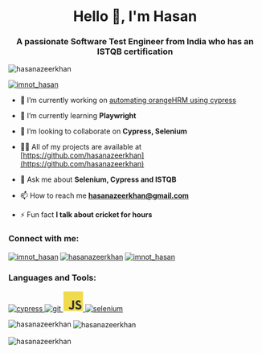 <h1 align="center">Hello 👋, I'm Hasan</h1>
<h3 align="center">A passionate Software Test Engineer from India who has an ISTQB certification</h3>

<p align="left"> <img src="https://komarev.com/ghpvc/?username=hasanazeerkhan&label=Profile%20views&color=0e75b6&style=flat" alt="hasanazeerkhan" /> </p>

<p align="left"> <a href="https://twitter.com/imnot_hasan" target="blank"><img src="https://img.shields.io/twitter/follow/imnot_hasan?logo=twitter&style=for-the-badge" alt="imnot_hasan" /></a> </p>

- 🔭 I’m currently working on [automating orangeHRM using cypress](https://github.com/hasanazeerkhan/orangehrm-automation-cypress)

- 🌱 I’m currently learning **Playwright**

- 👯 I’m looking to collaborate on **Cypress, Selenium**

- 👨‍💻 All of my projects are available at [https://github.com/hasanazeerkhan](https://github.com/hasanazeerkhan)

- 💬 Ask me about **Selenium, Cypress and ISTQB**

- 📫 How to reach me **hasanazeerkhan@gmail.com**

- ⚡ Fun fact **I talk about cricket for hours**

<h3 align="left">Connect with me:</h3>
<p align="left">
<a href="https://twitter.com/imnot_hasan" target="blank"><img align="center" src="https://raw.githubusercontent.com/rahuldkjain/github-profile-readme-generator/master/src/images/icons/Social/twitter.svg" alt="imnot_hasan" height="30" width="40" /></a>
<a href="https://linkedin.com/in/hasanazeerkhan" target="blank"><img align="center" src="https://raw.githubusercontent.com/rahuldkjain/github-profile-readme-generator/master/src/images/icons/Social/linked-in-alt.svg" alt="hasanazeerkhan" height="30" width="40" /></a>
<a href="https://instagram.com/imnot_hasan" target="blank"><img align="center" src="https://raw.githubusercontent.com/rahuldkjain/github-profile-readme-generator/master/src/images/icons/Social/instagram.svg" alt="imnot_hasan" height="30" width="40" /></a>
</p>

<h3 align="left">Languages and Tools:</h3>
<p align="left"> <a href="https://www.cypress.io" target="_blank" rel="noreferrer"> <img src="https://raw.githubusercontent.com/simple-icons/simple-icons/6e46ec1fc23b60c8fd0d2f2ff46db82e16dbd75f/icons/cypress.svg" alt="cypress" width="40" height="40"/> </a> <a href="https://git-scm.com/" target="_blank" rel="noreferrer"> <img src="https://www.vectorlogo.zone/logos/git-scm/git-scm-icon.svg" alt="git" width="40" height="40"/> </a> <a href="https://developer.mozilla.org/en-US/docs/Web/JavaScript" target="_blank" rel="noreferrer"> <img src="https://raw.githubusercontent.com/devicons/devicon/master/icons/javascript/javascript-original.svg" alt="javascript" width="40" height="40"/> </a> <a href="https://www.selenium.dev" target="_blank" rel="noreferrer"> <img src="https://raw.githubusercontent.com/detain/svg-logos/780f25886640cef088af994181646db2f6b1a3f8/svg/selenium-logo.svg" alt="selenium" width="40" height="40"/> </a> </p>

<p><img align="left" src="https://github-readme-stats.vercel.app/api/top-langs?username=hasanazeerkhan&show_icons=true&locale=en&layout=compact" alt="hasanazeerkhan" /></p>

<p>&nbsp;<img align="center" src="https://github-readme-stats.vercel.app/api?username=hasanazeerkhan&show_icons=true&locale=en" alt="hasanazeerkhan" /></p>

<p><img align="center" src="https://github-readme-streak-stats.herokuapp.com/?user=hasanazeerkhan&" alt="hasanazeerkhan" /></p>


